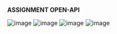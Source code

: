 **ASSIGNMENT OPEN-API**


![image](https://github.com/user-attachments/assets/46144fc4-75a0-4fbc-9f13-785274cd8a15)
![image](https://github.com/user-attachments/assets/6e4db8a6-4129-429d-8636-633e2797939f)
![image](https://github.com/user-attachments/assets/d5202da6-7972-46a6-8a5d-9291dfb48e5d)
![image](https://github.com/user-attachments/assets/2d6445cd-5b39-4ca8-929a-bc62d76a513f)

